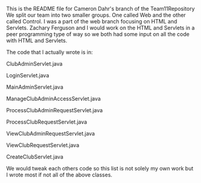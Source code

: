 This is the README file for Cameron Dahr's branch of the Team11Repository We split our team into two smaller groups. One called Web and the other called Control. I was a part of the web branch focusing on HTML and Servlets. Zachary Ferguson and I would work on the HTML and Servlets in a peer programming type of way so we both had some input on all the code with HTML and Servlets.

The code that I actually wrote is in:

ClubAdminServlet.java

LoginServlet.java

MainAdminServlet.java

ManageClubAdminAccessServlet.java

ProcessClubAdminRequestServlet.java

ProcessClubRequestServlet.java 

ViewClubAdminRequestServlet.java  

ViewClubRequestServlet.java 

CreateClubServlet.java

We would tweak each others code so this list is not solely my own work but I wrote most if not all of the above classes.
